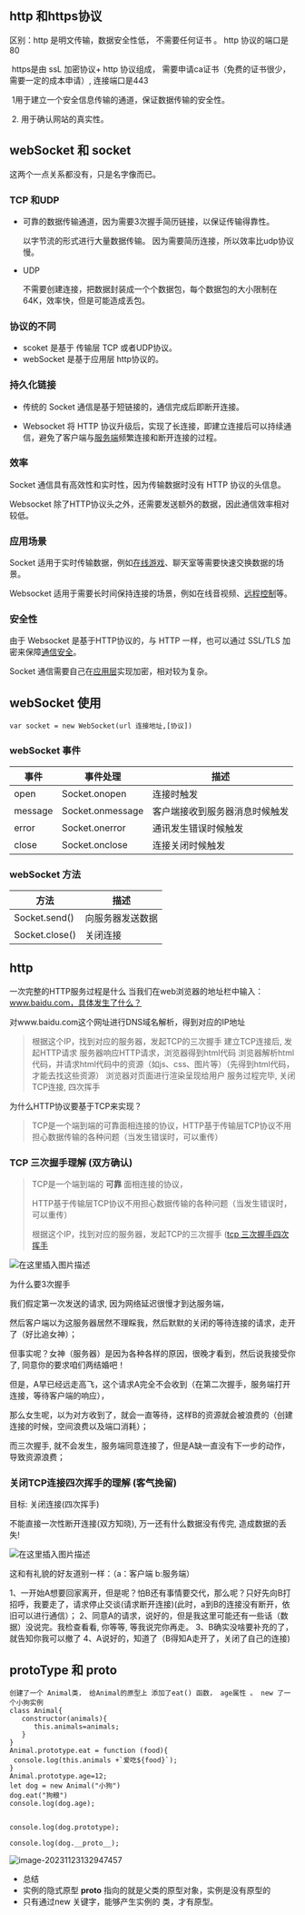 

## http 和https协议

区别：http 是明文传输，数据安全性低， 不需要任何证书 。 http 协议的端口是 80

​           https是由 ssL 加密协议+ http 协议组成， 需要申请ca证书（免费的证书很少，需要一定的成本申请）,   连接端口是443

​           1用于建立一个安全信息传输的通道，保证数据传输的安全性。

​           2. 用于确认网站的真实性。 

## webSocket 和 socket 

这两个一点关系都没有，只是名字像而已。

### TCP 和UDP

+ 可靠的数据传输通道，因为需要3次握手简历链接，以保证传输得靠性。

  以字节流的形式进行大量数据传输。 因为需要简历连接，所以效率比udp协议慢。

+ UDP 

  不需要创建连接，把数据封装成一个个数据包，每个数据包的大小限制在64K，效率快，但是可能造成丢包。

### 协议的不同

+ scoket 是基于 传输层 TCP 或者UDP协议。 
+ webSocket 是基于应用层 http协议的。

### 持久化链接

+ 传统的 Socket 通信是基于短链接的，通信完成后即断开连接。

+ Websocket 将 HTTP 协议升级后，实现了长连接，即建立连接后可以持续通信，避免了客户端与[服务端](https://www.zhihu.com/search?q=服务端&search_source=Entity&hybrid_search_source=Entity&hybrid_search_extra={"sourceType"%3A"answer"%2C"sourceId"%3A2989229233})频繁连接和断开连接的过程。

### **效率**

Socket 通信具有高效性和实时性，因为传输数据时没有 HTTP 协议的头信息。

Websocket 除了HTTP协议头之外，还需要发送额外的数据，因此通信效率相对较低。

### **应用场景**

Socket 适用于实时传输数据，例如[在线游戏](https://www.zhihu.com/search?q=在线游戏&search_source=Entity&hybrid_search_source=Entity&hybrid_search_extra={"sourceType"%3A"answer"%2C"sourceId"%3A2989229233})、聊天室等需要快速交换数据的场景。

Websocket 适用于需要长时间保持连接的场景，例如在线音视频、[远程控制](https://www.zhihu.com/search?q=远程控制&search_source=Entity&hybrid_search_source=Entity&hybrid_search_extra={"sourceType"%3A"answer"%2C"sourceId"%3A2989229233})等。

### **安全性**

由于 Websocket 是基于HTTP协议的，与 HTTP 一样，也可以通过 SSL/TLS 加密来保障[通信安全](https://www.zhihu.com/search?q=通信安全&search_source=Entity&hybrid_search_source=Entity&hybrid_search_extra={"sourceType"%3A"answer"%2C"sourceId"%3A2989229233})。

Socket 通信需要自己在[应用层](https://www.zhihu.com/search?q=应用层&search_source=Entity&hybrid_search_source=Entity&hybrid_search_extra={"sourceType"%3A"answer"%2C"sourceId"%3A2989229233})实现加密，相对较为复杂。

## webSocket 使用

```
var socket = new WebSocket(url 连接地址,[协议])
```

### webSocket 事件

| 事件    | 事件处理         | 描述                           |
| ------- | ---------------- | ------------------------------ |
| open    | Socket.onopen    | 连接时触发                     |
| message | Socket.onmessage | 客户端接收到服务器消息时候触发 |
| error   | Socket.onerror   | 通讯发生错误时候触发           |
| close   | Socket.onclose   | 连接关闭时候触发               |

### webSocket 方法

| 方法           | 描述             |
| -------------- | ---------------- |
| Socket.send()  | 向服务器发送数据 |
| Socket.close() | 关闭连接         |



## http

 一次完整的HTTP服务过程是什么
当我们在web浏览器的地址栏中输入：www.baidu.com，具体发生了什么？

对www.baidu.com这个网址进行DNS域名解析，得到对应的IP地址

> 根据这个IP，找到对应的服务器，发起TCP的三次握手
> 建立TCP连接后, 发起HTTP请求
> 服务器响应HTTP请求，浏览器得到html代码
> 浏览器解析html代码，并请求html代码中的资源（如js、css、图片等）（先得到html代码，才能去找这些资源）
> 浏览器对页面进行渲染呈现给用户
> 服务过程完毕, 关闭TCP连接, 四次挥手

为什么HTTP协议要基于TCP来实现？

> TCP是一个端到端的可靠面相连接的协议，HTTP基于传输层TCP协议不用担心数据传输的各种问题（当发生错误时，可以重传）

### TCP 三次握手理解 (双方确认)

> TCP是一个端到端的 **可靠** 面相连接的协议，
>
> HTTP基于传输层TCP协议不用担心数据传输的各种问题（当发生错误时，可以重传）
>
> 根据这个IP，找到对应的服务器，发起TCP的三次握手 ([tcp
> 三次握手四次挥手](https://blog.csdn.net/qq_38950316/article/details/81087809)

![在这里插入图片描述](https://img-blog.csdnimg.cn/c833af0de348441197d497229adf94ff.png#pic_center)

为什么要3次握手

我们假定第一次发送的请求, 因为网络延迟很慢才到达服务端，

然后客户端以为这服务器居然不理睬我，然后默默的关闭的等待连接的请求，走开了（好比追女神）；

但事实呢？女神（服务器）是因为各种各样的原因，很晚才看到，然后说我接受你了, 同意你的要求咱们两结婚吧！

但是，A早已经远走高飞，这个请求A完全不会收到（在第二次握手，服务端打开连接，等待客户端的响应），

那么女生呢，以为对方收到了，就会一直等待，这样B的资源就会被浪费的（创建连接的时候，空间浪费以及端口消耗）；

而三次握手, 就不会发生，服务端同意连接了，但是A缺一直没有下一步的动作，导致资源浪费；


###  关闭TCP连接四次挥手的理解 (客气挽留)

目标: 关闭连接(四次挥手)

不能直接一次性断开连接(双方知晓), 万一还有什么数据没有传完, 造成数据的丢失!

![在这里插入图片描述](https://img-blog.csdnimg.cn/e175637bfe214f5f87823feb77408b3c.png#pic_center)

这和有礼貌的好友道别一样：（a：客户端 b:服务端）

1、一开始A想要回家离开，但是呢？怕B还有事情要交代，那么呢？只好先向B打招呼，我要走了，请求停止交谈(请求断开连接)(此时，a到B的连接没有断开，依旧可以进行通信）；
2、同意A的请求，说好的，但是我这里可能还有一些话（数据）没说完。我检查看看, 你等等, 等我说完你再走。
3、B确实没啥要补充的了，就告知你我可以撤了
4、A说好的，知道了（B得知A走开了，关闭了自己的连接)







## protoType 和 __proto__

```
创建了一个 Animal类， 给Animal的原型上 添加了eat() 函数， age属性 。 new 了一个小狗实例
class Animal{
   constructor(animals){
      this.animals=animals;
   }
}
Animal.prototype.eat = function (food){
 console.log(this.animals +`爱吃${food}`);
}
Animal.prototype.age=12;
let dog = new Animal("小狗")
dog.eat("狗粮")
console.log(dog.age);


console.log(dog.prototype);

console.log(dog.__proto__);
```

![image-20231123132947457](C:\Users\Administrator\AppData\Roaming\Typora\typora-user-images\image-20231123132947457.png)

+ 总结
+ 实例的隐式原型 __proto__ 指向的就是父类的原型对象，实例是没有原型的
+ 只有通过new 关键字，能够产生实例的 类，才有原型。